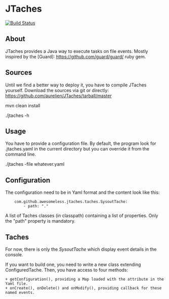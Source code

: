 JTaches
=======

[![Build Status](https://secure.travis-ci.org/aurelien/JTaches.png)](http://travis-ci.org/aurelien/JTaches)

About
-----

JTaches provides a Java way to execute tasks on file events.
Mostly inspired by the [Guard]: https://github.com/guard/guard/ ruby gem.

Sources
-------

Until we find a better way to deploy it, you have to compile JTaches yourself.
Download the sources via git or directly: https://github.com/aurelien/JTaches/tarball/master

mvn clean install

./jtaches -h

Usage
-----

You have to provide a configuration file.
By default, the program look for .jtaches.yaml in the current directory but you can override it from the command line.

./jtaches -file whatever.yaml

Configuration
-------------

The configuration need to be in Yaml format and the content look like this:

        com.github.awesomeless.jtaches.taches.SysoutTache:
            - path: "."

A list of Taches classes (in classpath) containing a list of properties.
Only the "path" property is mandatory.

Taches
------

For now, there is only the *SysoutTache* which display event details in the console.

If you want to build one, you need to write a new class extending ConfiguredTache.
Then, you have access to four methods:

    + getConfiguration(), providing a Map loaded with the attribute in the Yaml file.
    + onCreate(), onDelete() and onModify(), providing callback for these named events.

